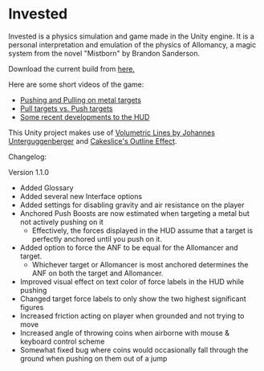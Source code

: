 # Invested
Invested is a physics simulation and game made in the Unity engine. It is a personal interpretation and emulation of the physics of Allomancy, a magic system from the novel "Mistborn" by Brandon Sanderson.

Download the current build from [here.](https://www.dropbox.com/s/6o152qparaoede7/Invested.zip?dl=1)

Here are some short videos of the game:
- [Pushing and Pulling on metal targets](https://gfycat.com/PowerfulPaleAuk)
- [Pull targets vs. Push targets](https://gfycat.com/FoolishUnderstatedBackswimmer)
- [Some recent developments to the HUD](https://gfycat.com/ChubbySelfishBoutu)

This Unity project makes use of [Volumetric Lines by Johannes Unterguggenberger](https://assetstore.unity.com/packages/tools/particles-effects/volumetric-lines-29160) and [Cakeslice's Outline Effect](https://github.com/cakeslice/Outline-Effect).


Changelog:

Version 1.1.0

- Added Glossary
- Added several new Interface options
- Added settings for disabling gravity and air resistance on the player
- Anchored Push Boosts are now estimated when targeting a metal but not actively pushing on it
	- Effectively, the forces displayed in the HUD assume that a target is perfectly anchored until you push on it.
- Added option to force the ANF to be equal for the Allomancer and target.
	- Whichever target or Allomancer is most anchored determines the ANF on both the target and Allomancer.
- Improved visual effect on text color of force labels in the HUD while pushing
- Changed target force labels to only show the two highest significant figures
- Increased friction acting on player when grounded and not trying to move
- Increased angle of throwing coins when airborne with mouse & keyboard control scheme
- Somewhat fixed bug where coins would occasionally fall through the ground when pushing on them out of a jump
